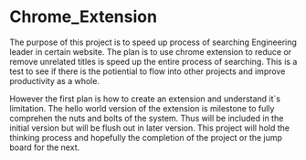# Chrome_Extension

The purpose of this project is to speed up process of searching Engineering leader in certain website. The plan is to use chrome extension to reduce or remove unrelated titles is speed up the entire process of searching. This is a test to see if there is the potiential to flow into other projects and improve productivity as a whole. 

However the first plan is how to create an extension and understand it`s limitation. The hello world version of the extension is milestone to fully comprehen the nuts and bolts of the system. Thus will be included in the initial version but will be flush out in later version. This project will hold the thinking process and hopefully the completion of the project or the jump board for the next. 
